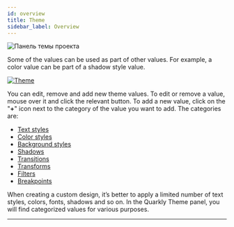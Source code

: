 ```yaml
---
id: overview
title: Theme
sidebar_label: Overview
---
```


![Панель темы проекта](/scr/theme-panel.png)

Some of the values can be used as part of other values. For example, a color value can be part of a shadow style value.

[![Theme](https://img.youtube.com/vi/fyLLNYVNG30/0.jpg)](https://www.youtube.com/watch?v=fyLLNYVNG30)

You can edit, remove and add new theme values. To edit or remove a value, mouse over it and click the relevant button. To add a new value, click on the "**+**" icon next to the category of the value you want to add. The categories are:

-   [Text styles](/interface/left-panels/theme/text-styles)
-   [Color styles](/interface/left-panels/theme/color-styles)
-   [Background styles](/interface/left-panels/theme/background-styles)
-   [Shadows](/interface/left-panels/theme/shadows)
-   [Transitions](/interface/left-panels/theme/transitions)
-   [Transforms](/interface/left-panels/theme/transforms)
-   [Filters](/interface/left-panels/theme/filters)
-   [Breakpoints](/interface/left-panels/theme/breakpoints)

When creating a custom design, it’s better to apply a limited number of text styles, colors, fonts, shadows and so on. In the Quarkly Theme panel, you will find categorized values for various purposes.

---
